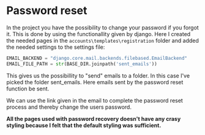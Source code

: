 # Password reset

In the project you have the possibility to change your password if you forgot it. This is done by using the functionallity given by django. Here I created the needed pages in the `accounts\templates\registration` folder and added the needed settings to the settings file:

```python
EMAIL_BACKEND = "django.core.mail.backends.filebased.EmailBackend"
EMAIL_FILE_PATH = str(BASE_DIR.joinpath('sent_emails'))
```

This gives us the possibillity to "send" emails to a folder. In this case I've picked the folder sent_emails. Here emails sent by the password reset function be sent.

We can use the link given in the email to complete the password reset process and thereby change the users password.

**All the pages used with password recovery doesn't have any crasy styling because I felt that the default styling was sufficient.**
